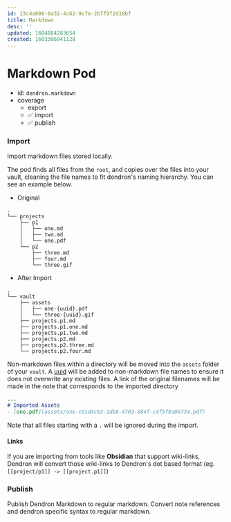 ```yaml
---
id: 13c4a608-0a32-4c62-9c7e-2b7f9f2d18bf
title: Markdown
desc: ''
updated: 1604884283654
created: 1603306941128
---
```



# Markdown Pod
- id: `dendron.markdown`
- coverage
    -  export 
    - ✅ import
    - ✅ publish

### Import

Import markdown files stored locally. 

The pod finds all files from the `root`, and copies over the files into your vault, cleaning the file names to fit dendron's naming hierarchy. You can see an example below. 

- Original
```
.
└── projects
    ├── p1
    │   ├── one.md
    │   ├── two.md
    │   └── one.pdf
    └── p2
        ├── three.md
        ├── four.md
        └── three.gif
```

- After Import
```
.
└── vault
    ├── assets
    │   ├── one-{uuid}.pdf
    │   └── three-{uuid}.gif
    ├── projects.p1.md
    ├── projects.p1.one.md
    ├── projects.p1.two.md
    ├── projects.p2.md
    ├── projects.p2.three.md
    └── projects.p2.four.md
```

Non-markdown files within a directory will be moved into the `assets` folder of your `vault`. A [uuid](https://en.wikipedia.org/wiki/Universally_unique_identifier) will be added to non-markdown file names to ensure it does not overwrite any existing files. A link of the original filenames will be made in the note that corresponds to the imported directory


```md
...
# Imported Assets
- [one.pdf](assets/one-c91d4cb3-1db8-4703-884f-c4f5f9a00734.pdf)

```

Note that all files starting with a `.` will be ignored during the import.

#### Links

If you are importing from tools like **Obsidian** that support wiki-links, Dendron will convert those wiki-links to Dendron's dot based format (eg. `[[project/p1]] -> [[project.p1]]`)


### Publish

Publish Dendron Markdown to regular markdown. Convert note references and dendron specific syntax to regular markdown.